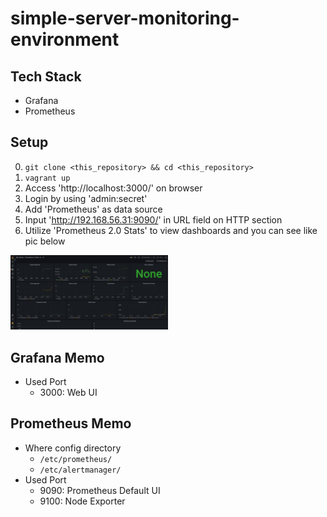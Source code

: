# simple-server-monitoring-environment

## Tech Stack

* Grafana
* Prometheus

## Setup

0. `git clone <this_repository> && cd <this_repository>`
1. `vagrant up`
2. Access 'http://localhost:3000/' on browser
3. Login by using 'admin:secret'
4. Add 'Prometheus' as data source
5. Input 'http://192.168.56.31:9090/' in URL field on HTTP section
6. Utilize 'Prometheus 2.0 Stats' to view dashboards and you can see like pic below

<img src="image/grafana-prometheus.png" width="50%" />

## Grafana Memo

* Used Port
  * 3000: Web UI

## Prometheus Memo

* Where config directory
  * `/etc/prometheus/`
  * `/etc/alertmanager/`
* Used Port
  * 9090: Prometheus Default UI
  * 9100: Node Exporter
